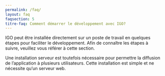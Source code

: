 ```yaml
---
permalink: /faq/
layout: faq
faqsection: 5
titre-faq: Comment démarrer le développement avec IGO?
---
```


IGO peut être installée directement sur un poste de travail en quelques étapes pour faciliter le développement. Afin de connaître les étapes à suivre, veuillez vous référer à cette section.

Une installation serveur est toutefois nécessaire pour permettre la diffusion de l’application à plusieurs utilisateurs. Cette installation est simple et ne nécessite qu’un serveur web. 

